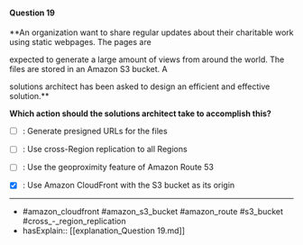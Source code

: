 #### Question  19

**An organization want to share regular updates about their charitable work using static webpages. The pages are

expected to generate a large amount of views from around the world. The files are stored in an Amazon S3 bucket. A

solutions architect has been asked to design an efficient and effective solution.**

**Which action should the solutions architect take to accomplish this?**

- [ ] :  Generate presigned URLs for the files

- [ ] :  Use cross-Region replication to all Regions

- [ ] :  Use the geoproximity feature of Amazon Route 53

- [x] :  Use Amazon CloudFront with the S3 bucket as its origin

----

- #amazon_cloudfront #amazon_s3_bucket #amazon_route #s3_bucket #cross_-_region_replication
- hasExplain:: [[explanation_Question  19.md]]
